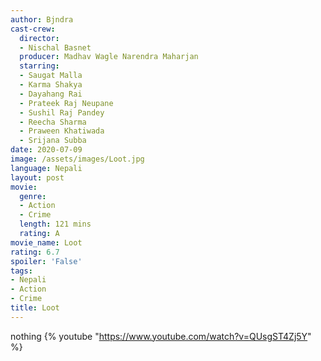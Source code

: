 ```yaml
---
author: Bjndra
cast-crew:
  director:
  - Nischal Basnet
  producer: Madhav Wagle Narendra Maharjan
  starring:
  - Saugat Malla
  - Karma Shakya
  - Dayahang Rai
  - Prateek Raj Neupane
  - Sushil Raj Pandey
  - Reecha Sharma
  - Praween Khatiwada
  - Srijana Subba
date: 2020-07-09
image: /assets/images/Loot.jpg
language: Nepali
layout: post
movie:
  genre:
  - Action
  - Crime
  length: 121 mins
  rating: A
movie_name: Loot
rating: 6.7
spoiler: 'False'
tags:
- Nepali
- Action
- Crime
title: Loot
---
```


nothing 
{% youtube "https://www.youtube.com/watch?v=QUsgST4Zj5Y" %}